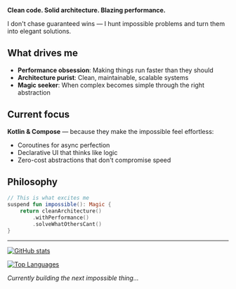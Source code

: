 **Clean code. Solid architecture. Blazing performance.**

I don't chase guaranteed wins — I hunt impossible problems and turn them into elegant solutions.

## What drives me

- **Performance obsession**: Making things run faster than they should
- **Architecture purist**: Clean, maintainable, scalable systems
- **Magic seeker**: When complex becomes simple through the right abstraction

## Current focus

**Kotlin & Compose** — because they make the impossible feel effortless:
- Coroutines for async perfection
- Declarative UI that thinks like logic
- Zero-cost abstractions that don't compromise speed

## Philosophy

```kotlin
// This is what excites me
suspend fun impossible(): Magic {
    return cleanArchitecture()
        .withPerformance()
        .solveWhatOthersCant()
}
```

---

[![GitHub stats](https://github-readme-stats.vercel.app/api?username=kdroidFilter&show_icons=true&theme=dark&hide_border=true)](https://github.com/kdroidFilter)

[![Top Languages](https://github-readme-stats.vercel.app/api/top-langs/?username=kdroidFilter&layout=compact&theme=dark&hide_border=true)](https://github.com/kdroidFilter)

*Currently building the next impossible thing...*
